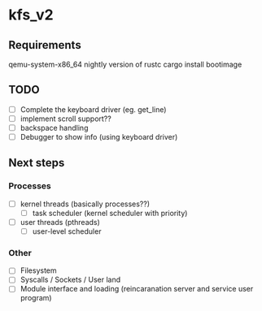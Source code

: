 # kfs_v2

## Requirements

qemu-system-x86_64
nightly version of rustc
cargo install bootimage

## TODO

- [ ] Complete the keyboard driver (eg. get_line)
- [ ] implement scroll support??
- [ ] backspace handling
- [ ] Debugger to show info (using keyboard driver)

## Next steps

### Processes

- [ ] kernel threads (basically processes??)
    - [ ] task scheduler (kernel scheduler with priority)
- [ ] user threads (pthreads)
    - [ ] user-level scheduler

### Other

- [ ] Filesystem
- [ ] Syscalls / Sockets / User land
- [ ] Module interface and loading (reincaranation server and service user program)
